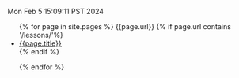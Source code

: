 Mon Feb  5 15:09:11 PST 2024



<ul>
{% for page in site.pages %}
    {{page.url}}
	{% if  page.url contains '/lessons/'%}
	<li><a href="{{ site.baseurl }}{{page.url}}">{{page.title}}</a></li>	
	{% endif %}

{% endfor %}   
</ul>